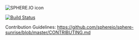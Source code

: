 ![SPHERE.IO icon](https://admin.sphere.io/assets/images/sphere_logo_rgb_long.png)

[![Build Status](https://travis-ci.org/commercetools/sphere-play-sdk.png?branch=1.x)](https://travis-ci.org/commercetools/sphere-play-sdk)

Contribution Guidelines: https://github.com/sphereio/sphere-sunrise/blob/master/CONTRIBUTING.md

